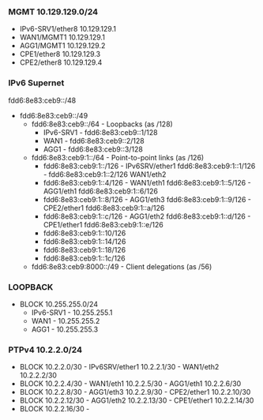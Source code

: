 ### MGMT 10.129.129.0/24
- IPv6-SRV1/ether8 10.129.129.1
- WAN1/MGMT1 10.129.129.1
- AGG1/MGMT1 10.129.129.2
- CPE1/ether8 10.129.129.3
- CPE2/ether8 10.129.129.4

### IPv6 Supernet
fdd6:8e83:ceb9::/48
- fdd6:8e83:ceb9::/49
  - fdd6:8e83:ceb9::/64 - Loopbacks (as /128)
    - IPv6-SRV1 - fdd6:8e83:ceb9::1/128
    - WAN1 - fdd6:8e83:ceb9::2/128
    - AGG1 - fdd6:8e83:ceb9::3/128
  - fdd6:8e83:ceb9:1::/64 - Point-to-point links (as /126)
    - fdd6:8e83:ceb9:1::/126 - IPv6SRV/ether1 fdd6:8e83:ceb9:1::1/126 - fdd6:8e83:ceb9:1::2/126 WAN1/eth2
    - fdd6:8e83:ceb9:1::4/126 - WAN1/eth1 fdd6:8e83:ceb9:1::5/126 - AGG1/eth1 fdd6:8e83:ceb9:1::6/126
    - fdd6:8e83:ceb9:1::8/126 - AGG1/eth3 fdd6:8e83:ceb9:1::9/126 - CPE2/ether1 fdd6:8e83:ceb9:1::a/126
    - fdd6:8e83:ceb9:1::c/126 - AGG1/eth2 fdd6:8e83:ceb9:1::d/126 - CPE1/ether1 fdd6:8e83:ceb9:1::e/126
    - fdd6:8e83:ceb9:1::10/126
    - fdd6:8e83:ceb9:1::14/126
    - fdd6:8e83:ceb9:1::18/126
    - fdd6:8e83:ceb9:1::1c/126  
  - fdd6:8e83:ceb9:8000::/49 - Client delegations (as /56)

### LOOPBACK
- BLOCK 10.255.255.0/24
  - IPv6-SRV1 - 10.255.255.1
  - WAN1 - 10.255.255.2
  - AGG1 - 10.255.255.3


### PTPv4 10.2.2.0/24
- BLOCK 10.2.2.0/30 - IPv6SRV/ether1 10.2.2.1/30 - WAN1/eth2 10.2.2.2/30
- BLOCK 10.2.2.4/30 - WAN1/eth1 10.2.2.5/30 - AGG1/eth1 10.2.2.6/30
- BLOCK 10.2.2.8/30 - AGG1/eth3 10.2.2.9/30 - CPE2/ether1 10.2.2.10/30
- BLOCK 10.2.2.12/30 - AGG1/eth2 10.2.2.13/30 - CPE1/ether1 10.2.2.14/30
- BLOCK 10.2.2.16/30 -
